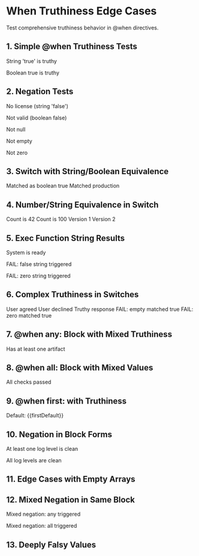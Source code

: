 # When Truthiness Edge Cases

Test comprehensive truthiness behavior in @when directives.

## 1. Simple @when Truthiness Tests

String 'true' is truthy

Boolean true is truthy

## 2. Negation Tests

No license (string 'false')

Not valid (boolean false)

Not null

Not empty

Not zero

## 3. Switch with String/Boolean Equivalence

Matched as boolean true
Matched production
## 4. Number/String Equivalence in Switch

Count is 42
Count is 100
Version 1
Version 2
## 5. Exec Function String Results

System is ready

FAIL: false string triggered

FAIL: zero string triggered

## 6. Complex Truthiness in Switches

User agreed
User declined
Truthy response
FAIL: empty matched true
FAIL: zero matched true
## 7. @when any: Block with Mixed Truthiness

Has at least one artifact

## 8. @when all: Block with Mixed Values

All checks passed

## 9. @when first: with Truthiness

Default: {{firstDefault}}
## 10. Negation in Block Forms

At least one log level is clean

All log levels are clean

## 11. Edge Cases with Empty Arrays

## 12. Mixed Negation in Same Block

Mixed negation: any triggered

Mixed negation: all triggered

## 13. Deeply Falsy Values